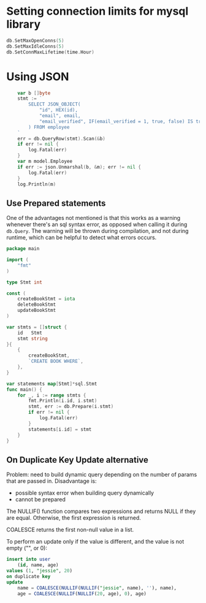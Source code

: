 # Setting connection limits for mysql library

```go
db.SetMaxOpenConns(5)
db.SetMaxIdleConns(5)
db.SetConnMaxLifetime(time.Hour)
```


# Using JSON

```go
	var b []byte
	stmt := `
		SELECT JSON_OBJECT(
			"id", HEX(id),
			"email", email,
			"email_verified", IF(email_verified = 1, true, false) IS true
		) FROM employee
	`
	err = db.QueryRow(stmt).Scan(&b)
	if err != nil {
		log.Fatal(err)
	}
	var m model.Employee
	if err := json.Unmarshal(b, &m); err != nil {
		log.Fatal(err)
	}
	log.Println(m)
```


## Use Prepared statements

One of the advantages not mentioned is that this works as a warning whenever there's an sql syntax error, as opposed when calling it during `db.Query`. The warning will be thrown during compilation, and not during runtime, which can be helpful to detect what errors occurs.
```go
package main

import (
	"fmt"
)

type Stmt int

const (
	createBookStmt = iota
	deleteBookStmt
	updateBookStmt
)

var stmts = []struct {
	id   Stmt
	stmt string
}{
	{
		createBookStmt,
		`CREATE BOOK WHERE`,
	},
}

var statements map[Stmt]*sql.Stmt
func main() {
	for _, i := range stmts {
		fmt.Println(i.id, i.stmt)
		stmt, err := db.Prepare(i.stmt)
		if err != nil {
			log.Fatal(err)
		}
		statements[i.id] = stmt
	}
}
```

## On Duplicate Key Update alternative

Problem: need to build dynamic query depending on the number of params that are passed in. Disadvantage is:
- possible syntax error when building query dynamically
- cannot be prepared


The NULLIF() function compares two expressions and returns NULL if they are equal. Otherwise, the first expression is returned.

COALESCE returns the first non-null value in a list.


To perform an update only if the value is different, and the value is not empty ("", or 0):

```sql
insert into user 
	(id, name, age) 
values (1, "jessie", 20) 
on duplicate key 
update 
	name = COALESCE(NULLIF(NULLIF("jessie", name), ''), name),
	age = COALESCE(NULLIF(NULLIF(20, age), 0), age)
```
